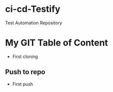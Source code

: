 # ci-cd-Testify
Test Automation Repository 

# My GIT Table of Content

- First cloning

## Push to repo

- First push